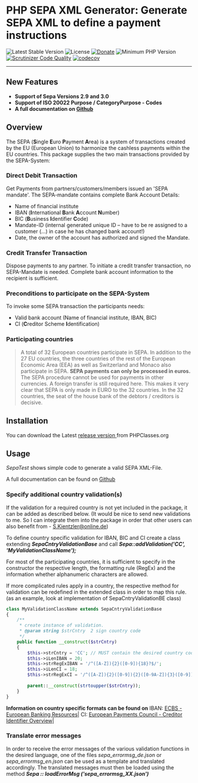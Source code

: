 # PHP SEPA XML Generator: Generate SEPA XML to define a payment instructions

![Latest Stable Version](https://img.shields.io/badge/release-v1.4.0-brightgreen.svg)
![License](https://img.shields.io/packagist/l/gomoob/php-pushwoosh.svg) 
[![Donate](https://img.shields.io/static/v1?label=Donate&message=PayPal&color=orange)](https://www.paypal.me/SKientzler/5.00EUR)
![Minimum PHP Version](https://img.shields.io/badge/php-%3E%3D%207.4-8892BF.svg)
[![Scrutinizer Code Quality](https://scrutinizer-ci.com/g/Stefanius67/Sepa/badges/quality-score.png?b=master)](https://scrutinizer-ci.com/g/Stefanius67/Sepa/?branch=master)
[![codecov](https://codecov.io/gh/Stefanius67/Sepa/branch/master/graph/badge.svg?token=3H5XGT08NC)](https://codecov.io/gh/Stefanius67/Sepa)
 
----------
## New Features

- **Support of Sepa Versions 2.9 and 3.0**
- **Support of ISO 20022 Purpose / CategoryPurpose - Codes**
- **A full documentation on [Github](https://github.com/Stefanius67/Sepa/wiki)**


## Overview

The SEPA (**S**ingle **E**uro **P**ayment **A**rea) is a system of transactions created by the EU (European Union) to harmonize the cashless payments within the EU countries.
This package supplies the two main transactions provided by the SEPA-System:
### Direct Debit Transaction
Get Payments from partners/customers/members issued an 'SEPA mandate'. The SEPA-mandate contains complete Bank Account Details:
- Name of financial institute
- IBAN (**I**nternational **B**ank **A**ccount **N**umber)
- BIC (**B**usiness **I**dentifier **C**ode)
- Mandate-ID (internal generated unique ID – have to be re assigned to a customer (…) in case he has changed bank account!)
- Date, the owner of the account has authorized and signed the Mandate.

### Credit Transfer Transaction
Dispose payments to any partner. To initiate a credit transfer transaction, no SEPA-Mandate is needed. Complete bank account information to the recipient is sufficient.
### Preconditions to participate on the SEPA-System
To invoke some SEPA transaction the participants needs:
- Valid bank account (Name of financial institute, IBAN, BIC)
- CI (**C**reditor Scheme **I**dentification)

### Participating countries
> A total of 32 European countries participate in SEPA. In addition to the 27 EU countries, the three countries of the rest of the European Economic Area (EEA) as well as Switzerland and Monaco also participate in SEPA.
**SEPA payments can only be processed in euros.** The SEPA procedure cannot be used for payments in other currencies. A foreign transfer is still required here.
This makes it very clear that SEPA is only made in EURO to the 32 countries. In the 32 countries, the seat of the house bank of the debtors / creditors is decisive.

## Installation   
You can download the  Latest [release version ](https://www.phpclasses.org/package/11537-PHP-Generate-SEPA-XML-to-define-a-payment-instructions.html) from PHPClasses.org

## Usage
*SepaTest* shows simple code to generate a valid SEPA XML-File.

A full documentation can be found on [Github](https://github.com/Stefanius67/Sepa/wiki)

### Specify additional country validation(s)
If the validation for a required country is not yet included in the package, it can be added as described below.
(It would be nice to send new validations to me. So I can integrate them into the package in order that other users can also benefit from - [S.Kientzler@online.de](mailto:S.Kientzler@online.de))

To define country specific validation for IBAN, BIC and CI create a class extending ***SepaCntryValidationBase***
and call ***Sepa::addValidation('CC', 'MyValidationClassName');***

For most of the participating countries, it is sufficient to specify in the constructor the respective length, the formatting rule (RegEx) and the information whether alphanumeric characters are allowed.

If more complicated rules apply in a country, the respective method for validation can be redefined in the extended class in order to map this rule.
(as an example, look at implementation of SepaCntryValidationBE class)
 

```php
class MyValidationClassName extends SepaCntryValidationBase
{
    /**
     * create instance of validation.
     * @param string $strCntry  2 sign country code
     */
    public function __construct($strCntry)
    {
        $this->strCntry = 'CC';	// MUST contain the desired country code
        $this->iLenIBAN = 20;
        $this->strRegExIBAN = '/^([A-Z]){2}([0-9]){18}?$/';
        $this->iLenCI = 18;
        $this->strRegExCI = '/^([A-Z]){2}([0-9]){2}([0-9A-Z]){3}([0-9]){11}?$/';
        
        parent::__construct(strtoupper($strCntry));
    }
}
```
**Information on country specific formats can be found on**
IBAN: [ECBS - European Banking Resources](https://www.ecbs.org/iban.htm)|
CI:   [European Payments Council - Creditor Identifier Overview](https://www.europeanpaymentscouncil.eu/sites/default/files/kb/file/2019-09/EPC262-08%20v7.0%20Creditor%20Identifier%20Overview_0.pdf)|

### Translate error messages
In order to receive the error messages of the various validation functions in the desired language, one of the files *sepa_errormsg_de.json* or *sepa_errormsg_en.json* can be used as a template and translated accordingly. The translated messages must then be loaded using the method ***Sepa :: loadErrorMsg ('sepa_errormsg_XX.json')*** 
